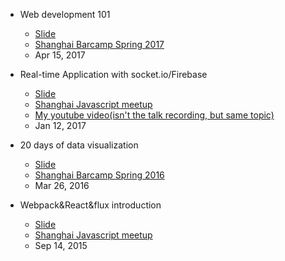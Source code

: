 - Web development 101
  - [Slide](http://bit.ly/2pi4Xc0)
  - [Shanghai Barcamp Spring 2017](https://www.meetup.com/Techyizu/events/237971536/)
  - Apr 15, 2017


- Real-time Application with socket.io/Firebase
  - [Slide](http://slides.com/davidguan/deck-1#/)
  - [Shanghai Javascript meetup](https://www.meetup.com/Shanghai-JavaScript/events/236373304/)
  - [My youtube video(isn't the talk recording, but same topic)](https://www.youtube.com/watch?v=L4chXBilqNc)
  - Jan 12, 2017


- 20 days of data visualization
  - [Slide](https://github.com/EcutDavid/D3In20Days/blob/master/BarCampDataVisualizationIn20Days.pdf)
  - [Shanghai Barcamp Spring 2016](https://www.meetup.com/Techyizu/events/229221694/)
  - Mar 26, 2016


- Webpack&React&flux introduction 
  - [Slide](https://github.com/EcutDavid/react_flux_webpackDEMO)
  - [Shanghai Javascript meetup](https://www.meetup.com/Shanghai-JavaScript/events/224553688/)
  - Sep 14, 2015

